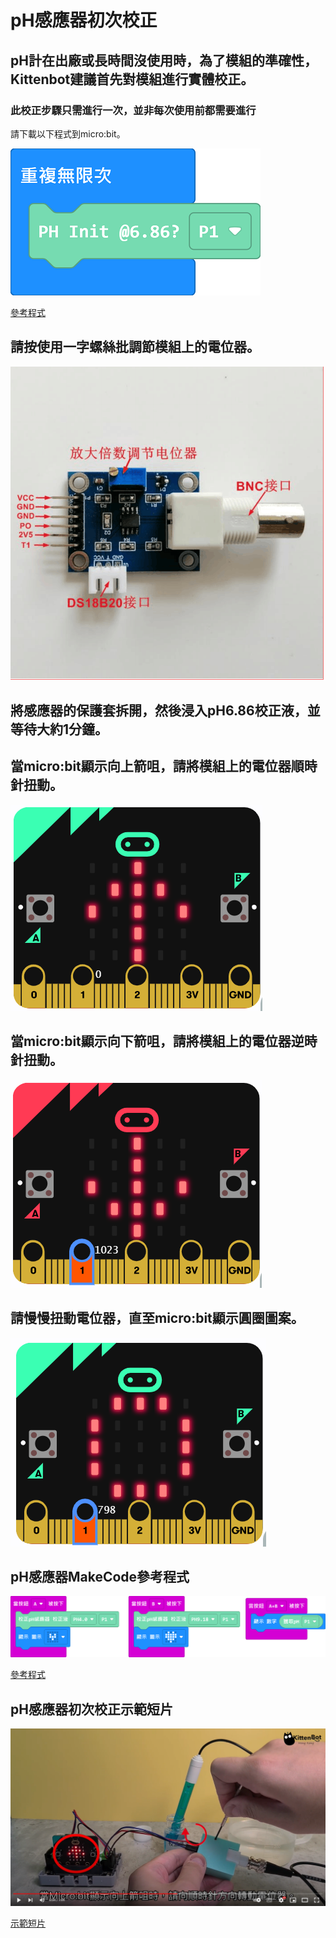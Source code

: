 # pH感應器初次校正

## pH計在出廠或長時間沒使用時，為了模組的準確性，Kittenbot建議首先對模組進行實體校正。

### 此校正步驟只需進行一次，並非每次使用前都需要進行

請下載以下程式到micro:bit。

![](./images/ph_calibration_code.png)

[參考程式](https://makecode.microbit.org/_gmJbuk5UbHEs)

## 請按使用一字螺絲批調節模組上的電位器。

![](./images/ph2.png)

## 將感應器的保護套拆開，然後浸入pH6.86校正液，並等待大約1分鐘。

## 當micro:bit顯示向上箭咀，請將模組上的電位器順時針扭動。

![](./images/ph_calibration_1.png)

## 當micro:bit顯示向下箭咀，請將模組上的電位器逆時針扭動。

![](./images/ph_calibration_2.png)

## 請慢慢扭動電位器，直至micro:bit顯示圓圈圖案。

![](./images/ph_calibration_3.png)

## pH感應器MakeCode參考程式

![](./images/ph_code_mc.png)

[參考程式](https://makecode.microbit.org/_E14copgqscTP)

## pH感應器初次校正示範短片

[![](./images/ph_video1.png)](https://youtu.be/SqBIiA1muCE)

[示範短片](https://youtu.be/SqBIiA1muCE)